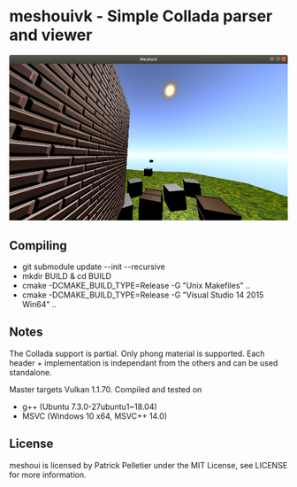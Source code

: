 # meshouivk - Simple Collada parser and viewer

![sample viewer_output](https://raw.githubusercontent.com/mittpat/meshoui/vulkan/meshoui/resources/screenshot.png)

Compiling
-------
* git submodule update --init --recursive
* mkdir BUILD & cd BUILD
* cmake -DCMAKE_BUILD_TYPE=Release -G "Unix Makefiles" ..
* cmake -DCMAKE_BUILD_TYPE=Release -G "Visual Studio 14 2015 Win64" ..

Notes
-------

The Collada support is partial. Only phong material is supported.
Each header + implementation is independant from the others and can be used standalone.

Master targets Vulkan 1.1.70.
Compiled and tested on
* g++  (Ubuntu 7.3.0-27ubuntu1~18.04)
* MSVC (Windows 10 x64, MSVC++ 14.0)

License
-------

meshoui is licensed by Patrick Pelletier under the MIT License, see LICENSE for more information.
